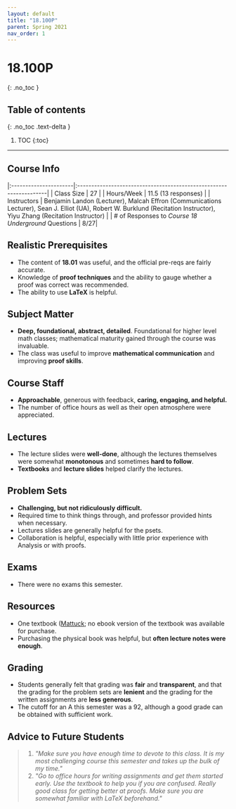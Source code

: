 ```yaml
---
layout: default
title: "18.100P"
parent: Spring 2021
nav_order: 1
---
```


# 18.100P
{: .no_toc }

## Table of contents
{: .no_toc .text-delta }

1. TOC
   {:toc}

---

## Course Info

|:----------------------|:-------------------------------------------------------------------|
| Class Size | 27 |
| Hours/Week | 11.5 (13 responses) |
| Instructors | Benjamin Landon (Lecturer), Malcah Effron (Communications Lecturer), Sean J. Elliot (UA), Robert W. Burklund (Recitation Instructor), Yiyu Zhang (Recitation Instructor) |
| # of Responses to _Course 18 Underground_ Questions | 8/27|

## Realistic Prerequisites

- The content of **18.01** was useful, and the official pre-reqs are fairly accurate.
- Knowledge of **proof techniques** and the ability to gauge whether a proof was correct was recommended.
- The ability to use **LaTeX** is helpful.

## Subject Matter

- **Deep, foundational, abstract, detailed**. Foundational for higher level math classes; mathematical maturity gained through the course was invaluable.
- The class was useful to improve **mathematical communication** and improving **proof skills**.

## Course Staff

- **Approachable**, generous with feedback, **caring, engaging, and helpful.**
- The number of office hours as well as their open atmosphere were appreciated.

## Lectures

- The lecture slides were **well-done**, although the lectures themselves were somewhat **monotonous** and sometimes **hard to follow**.
- **Textbooks** and **lecture slides** helped clarify the lectures.

## Problem Sets

- **Challenging, but not ridiculously difficult.**
- Required time to think things through, and professor provided hints when necessary.
- Lectures slides are generally helpful for the psets.
- Collaboration is helpful, especially with little prior experience with Analysis or with proofs.

## Exams

- There were no exams this semester.

## Resources

- One textbook ([Mattuck](https://www.amazon.com/Introduction-Analysis-Arthur-Mattuck/dp/1484814118); no ebook version of the textbook was available for purchase.
- Purchasing the physical book was helpful, but **often lecture notes were enough**.

## Grading

- Students generally felt that grading was **fair** and **transparent**, and that the grading for the problem sets are **lenient** and the grading for the written assignments are **less generous**.
- The cutoff for an A this semester was a 92, although a good grade can be obtained with sufficient work.

## Advice to Future Students

> 1. _"Make sure you have enough time to devote to this class. It is my most challenging course this semester and takes up the bulk of my time."_
> 2. _"Go to office hours for writing assignments and get them started early. Use the textbook to help you if you are confused. Really good class for getting better at proofs. Make sure you are somewhat familiar with LaTeX beforehand."_

<!-- ## Syllabus
Click [**here**](/assets/files/100P_Syllabus_Spring2021.pdf) for a PDF of this course's syllabus. -->
